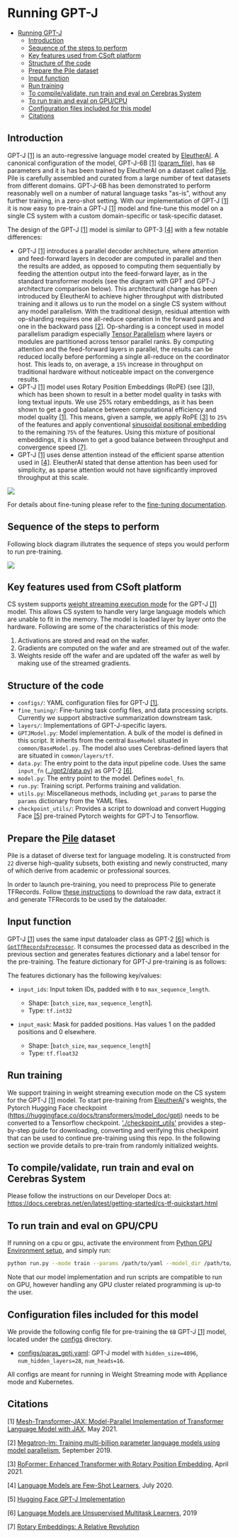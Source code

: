 # Running GPT-J

- [Running GPT-J](#running-gpt-j)
  - [Introduction](#introduction)
  - [Sequence of the steps to perform](#sequence-of-the-steps-to-perform)
  - [Key features used from CSoft platform](#key-features-used-from-csoft-platform)
  - [Structure of the code](#structure-of-the-code)
  - [Prepare the Pile dataset](#prepare-the-pile-dataset)
  - [Input function](#input-function)
  - [Run training](#run-training)
  - [To compile/validate, run train and eval on Cerebras System](#to-compilevalidate-run-train-and-eval-on-cerebras-system)
  - [To run train and eval on GPU/CPU](#to-run-train-and-eval-on-gpucpu)
  - [Configuration files included for this model](#configuration-files-included-for-this-model)
  - [Citations](#citations)
 
## Introduction

GPT-J [[1]](https://github.com/kingoflolz/mesh-transformer-jax) is an auto-regressive language model created by [EleutherAI](https://www.eleuther.ai/). A canonical configuration of the model, 
GPT-J-6B [[1]](https://github.com/kingoflolz/mesh-transformer-jax) ([param_file](configs/params_gptj.yaml)), has `6B` parameters and it is has been trained by EleutherAI on a dataset called [Pile](https://arxiv.org/abs/2101.00027). Pile is
carefully assembled and curated from a large number of text datasets from different domains. 
GPT-J-6B has been demonstrated to perform reasonably well on a number of natural language tasks "as-is", 
without any further training, in a zero-shot setting. With our implementation of GPT-J [[1]](https://github.com/kingoflolz/mesh-transformer-jax)
it is now easy to pre-train a GPT-J [[1]](https://github.com/kingoflolz/mesh-transformer-jax) model and fine-tune this model on a single CS system
with a custom domain-specific or task-specific dataset.
      
The design of the GPT-J [[1]](https://github.com/kingoflolz/mesh-transformer-jax) model is similar to GPT-3 [[4]](https://arxiv.org/abs/2005.14165) with a few notable differences:
* GPT-J [[1]](https://github.com/kingoflolz/mesh-transformer-jax) introduces a parallel decoder architecture, where attention and feed-forward layers in decoder are 
computed in parallel and then the results are added, as opposed to computing them  sequentially 
by feeding the attention output into the feed-forward layer, as in the standard transformer models (see the diagram with GPT and GPT-J architecture comparison below). This architectural 
change has been introduced by EleutherAI to achieve higher throughput with distributed training and it allows us to run the model on a single CS system without any model parallelism.
With the traditional design, residual attention with op-sharding requires one all-reduce operation in the forward pass and one in the backward pass [[2]](https://arxiv.org/abs/1909.08053). Op-sharding is a concept used in model parallelism paradigm especially [Tensor Parallelism](https://docs.aws.amazon.com/sagemaker/latest/dg/model-parallel-extended-features-pytorch-tensor-parallelism-how-it-works.html) where layers or modules are partitioned across tensor parallel ranks. 
By computing attention and the feed-forward layers in parallel, the results can be reduced locally before performing a single all-reduce on the coordinator host.
This leads to, on average, a `15%` increase in throughput on traditional hardware without noticeable impact on the convergence results.
* GPT-J [[1]](https://github.com/kingoflolz/mesh-transformer-jax) model uses Rotary Position Embeddings (RoPE) (see [[3]](https://arxiv.org/abs/2104.09864)), which has been shown to result in a better model quality 
in tasks with long textual inputs. We use 25% rotary embeddings, as it has been shown to get a good balance between 
computational efficiency and model quality [[1]](https://github.com/kingoflolz/mesh-transformer-jax). This means, given a sample,  we apply RoPE [[3]](https://arxiv.org/abs/2104.09864) to `25%` of the features and apply conventional [sinusoidal positional embedding](#https://openreview.net/pdf?id=onxoVA9FxMw) to the remaining `75%` of the features. Using this mixture of positional embeddings, it is shown to get a good balance between throughput and convergence speed [[7]](https://blog.eleuther.ai/rotary-embeddings/).
* GPT-J [[1]](https://github.com/kingoflolz/mesh-transformer-jax) uses dense attention instead of the efficient sparse attention used in [[4]](https://arxiv.org/abs/2005.14165). EleutherAI stated that dense attention has been used 
for simplicity, as sparse attention would not have significantly improved throughput at this scale. 

![](./images/GPT-vs-GPT-J.png)

For details about fine-tuning please refer to the [fine-tuning documentation](fine_tuning/abstractive_summarization/).



## Sequence of the steps to perform
Following block diagram illutrates the sequence of steps you would perform to run pre-training.

![](./images/Workflow-gptj.png)

## Key features used from CSoft platform
CS system supports [weight streaming execution mode](#weight-streaming-execution-mode) for the GPT-J [[1]](https://github.com/kingoflolz/mesh-transformer-jax) model. This allows CS system to handle very large language models which are unable to fit in the memory. The model is loaded layer by layer onto the hardware. Following are some of the characteristics of this mode:
1. Activations are stored and read on the wafer.
2. Gradients are computed on the wafer and are streamed out of the wafer.
3. Weights reside off the wafer and are updated off the wafer as well by making use of the streamed gradients.


## Structure of the code
* `configs/`: YAML configuration files for GPT-J [[1]](https://github.com/kingoflolz/mesh-transformer-jax).
* `fine_tuning/`: Fine-tuning task config files, and data processing scripts. Currently we support abstractive summarization downstream task.
* `layers/`: Implementations of GPT-J-specific layers.
* `GPTJModel.py`: Model implementation. A bulk of the model is defined in this script. It inherits from the central `BaseModel` situated in `common/BaseModel.py`. The model also uses Cerebras-defined layers that are situated in `common/layers/tf`.
* `data.py`: The entry point to the data input pipeline code. Uses the same `input_fn` ([../gpt2/data.py](../gpt2/data.py)) as GPT-2 [[6]](https://d4mucfpksywv.cloudfront.net/better-language-models/language_models_are_unsupervised_multitask_learners.pdf).
* `model.py`: The entry point to the model. Defines `model_fn`.
* `run.py`: Training script. Performs training and validation.
* `utils.py`: Miscellaneous methods, including `get_params` to parse the `params` dictionary from the YAML files.
* `checkpoint_utils/`: Provides a script to download and convert Hugging Face [[5]](https://huggingface.co/docs/transformers/model_doc/gptj) pre-trained Pytorch weights for GPT-J to Tensorflow.

## Prepare the [Pile](https://arxiv.org/abs/2101.00027) dataset
Pile is a dataset of diverse text for language modeling. It is constructed from `22` diverse high-quality subsets, both existing and newly constructed, many of which derive from academic or professional sources.

In order to launch pre-training, you need to preprocess Pile to generate TFRecords. Follow [these instructions](../input/scripts/pile)  to download the raw data, extract it and generate TFRecords to be used by the dataloader. 

## Input function
GPT-J [[1]](https://github.com/kingoflolz/mesh-transformer-jax) uses the same input dataloader class as GPT-2 [[6]](https://d4mucfpksywv.cloudfront.net/better-language-models/language_models_are_unsupervised_multitask_learners.pdf) which is [`GptTfRecordsProcessor`](../gpt2/input/GptTfRecordsProcessor.py). It consumes the processed data as described in the previous section and generates features dictionary and a label tensor for the pre-training. The feature dictionary for GPT-J pre-training is as follows:

The features dictionary has the following key/values:

- `input_ids`: Input token IDs, padded with `0` to `max_sequence_length`.
  - Shape: [`batch_size`, `max_sequence_length`].
  - Type:   `tf.int32`

- `input_mask`: Mask for padded positions. Has values 1 on the padded positions and 0 elsewhere.
  - Shape: [`batch_size`, `max_sequence_length`]
  - Type:  `tf.float32`

## Run training

We support training in weight streaming execution mode on the CS system for the GPT-J [[1]](https://github.com/kingoflolz/mesh-transformer-jax) model.
To start pre-training from [EleutherAI](https://www.eleuther.ai/)'s weights, the Pytorch Hugging Face checkpoint (https://huggingface.co/docs/transformers/model_doc/gptj) needs to be converted to a Tensorflow checkpoint. ['./checkpoint_utils'](./checkpoint_utils/) provides a step-by-step guide for downloading, converting and verifying this checkpoint that can be used to continue pre-training using this repo. In the following section we provide details to pre-train from randomly initialized weights.

## To compile/validate, run train and eval on Cerebras System

Please follow the instructions on our Developer Docs at:
https://docs.cerebras.net/en/latest/getting-started/cs-tf-quickstart.html

## To run train and eval on GPU/CPU

If running on a cpu or gpu, activate the environment from [Python GPU Environment setup](../../../../PYTHON-SETUP.md), and simply run:

```bash
python run.py --mode train --params /path/to/yaml --model_dir /path/to/model_dir
```

Note that our model implementation and run scripts are compatible to run on GPU, however handling any GPU cluster related programming is up-to the user.

## Configuration files included for this model

 We provide the following config file for pre-training the `6B` GPT-J [[1]](https://github.com/kingoflolz/mesh-transformer-jax)  model, located under the [configs](configs) directory. 
* [configs/paras_gptj.yaml](configs/paras_gpt_j_6B.yaml): GPT-J model with `hidden_size=4096`, `num_hidden_layers=28`, `num_heads=16`.

All configs are meant for running in Weight Streaming mode with Appliance mode and Kubernetes.

## Citations
[1] [Mesh-Transformer-JAX: Model-Parallel Implementation of Transformer Language Model with JAX](https://github.com/kingoflolz/mesh-transformer-jax), May 2021.

[2] [Megatron-lm: Training multi-billion parameter language models using model parallelism](https://arxiv.org/abs/1909.08053), September 2019.

[3] [RoFormer: Enhanced Transformer with Rotary Position Embedding](https://arxiv.org/abs/2104.09864), April 2021.

[4] [Language Models are Few-Shot Learners](https://arxiv.org/abs/2005.14165), July 2020.

[5] [Hugging Face GPT-J Implementation](https://huggingface.co/docs/transformers/model_doc/gptj)

[6] [Language Models are Unsupervised Multitask Learners](https://d4mucfpksywv.cloudfront.net/better-language-models/language_models_are_unsupervised_multitask_learners.pdf), 2019

[7] [Rotary Embeddings: A Relative Revolution](https://blog.eleuther.ai/rotary-embeddings/)